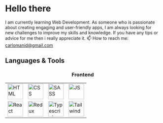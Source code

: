 <h1>Hello there</h1>

I am currently learning Web Development. As someone who is passionate about creating engaging and user-friendly apps, I am always looking for new challenges to improve my skills and knowledge.
If you have any tips or advice for me then i really appreciate it. 
📫 How to reach me: carlomanid@gmail.com

<h2>Languages & Tools</h2>
<h3 align="center">Frontend</h3>
<table align="center">
  <tr>
        <td> <img src="https://user-images.githubusercontent.com/25181517/192158954-f88b5814-d510-4564-b285-dff7d6400dad.png"  alt="HTML" width = 50px height = 50px ></td>
        <td><img src="https://user-images.githubusercontent.com/25181517/183898674-75a4a1b1-f960-4ea9-abcb-637170a00a75.png" alt="CSS" width = 50px height = 50px></td>
        <td><img src="https://user-images.githubusercontent.com/25181517/192158956-48192682-23d5-4bfc-9dfb-6511ade346bc.png" alt="SASS" width = 50px height = 50px></td>
        <td><img src="https://user-images.githubusercontent.com/25181517/117447155-6a868a00-af3d-11eb-9cfe-245df15c9f3f.png" alt="JS" width = 50px height = 50px></td>
   </tr> 
   <tr>
        <td><img src="https://user-images.githubusercontent.com/25181517/183897015-94a058a6-b86e-4e42-a37f-bf92061753e5.png" alt="React" width = 50px height = 50px></td>
        <td><img src="https://user-images.githubusercontent.com/25181517/187896150-cc1dcb12-d490-445c-8e4d-1275cd2388d6.png" alt="Redux" width = 50px height = 50px>
        <td><img src="https://user-images.githubusercontent.com/25181517/183890598-19a0ac2d-e88a-4005-a8df-1ee36782fde1.png" alt="Typescript" width = 50px height = 50px></td>
        <td><img src="https://user-images.githubusercontent.com/25181517/202896760-337261ed-ee92-4979-84c4-d4b829c7355d.png" alt="Tailwind" width = 50px height = 50px></td>
  </tr>
</table>

<!--
**tantomeus/tantomeus** is a ✨ _special_ ✨ repository because its `README.md` (this file) appears on your GitHub profile.

Here are some ideas to get you started:

- 🔭 I’m currently working on ...
- 🌱 I’m currently learning ...
- 👯 I’m looking to collaborate on ...
- 🤔 I’m looking for help with ...
- 💬 Ask me about ...
- 📫 How to reach me: ...
- 😄 Pronouns: ...
- ⚡ Fun fact: ...
-->
